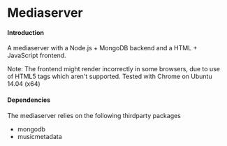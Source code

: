 Mediaserver
=============

#### Introduction
A mediaserver with a Node.js + MongoDB backend and a HTML + JavaScript frontend.

Note:
The frontend might render incorrectly in some browsers, due to use of HTML5 tags
which aren't supported. Tested with Chrome on Ubuntu 14.04 (x64)

#### Dependencies
The mediaserver relies on the following thirdparty packages

* mongodb
* musicmetadata
